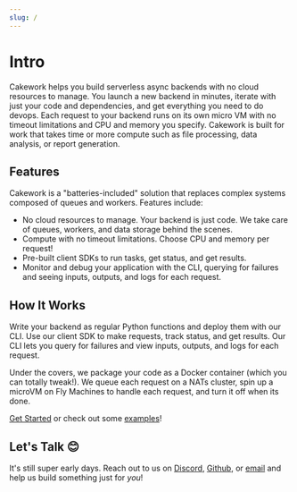 ```yaml
---
slug: /
---
```


# Intro

Cakework helps you build serverless async backends with no cloud resources to manage. You launch a new backend in minutes, iterate with just your code and dependencies, and get everything you need to do devops. Each request to your backend runs on its own micro VM with no timeout limitations and CPU and memory you specify. Cakework is built for work that takes time or more compute such as file processing, data analysis, or report generation.

## Features

Cakework is a "batteries-included" solution that replaces complex systems composed of queues and workers. Features include:
* No cloud resources to manage. Your backend is just code. We take care of queues, workers, and data storage behind the scenes.
* Compute with no timeout limitations. Choose CPU and memory per request!
* Pre-built client SDKs to run tasks, get status, and get results.
* Monitor and debug your application with the CLI, querying for failures and seeing inputs, outputs, and logs for each request.

## How It Works

Write your backend as regular Python functions and deploy them with our CLI. Use our client SDK to make requests, track status, and get results. Our CLI lets you query for failures and view inputs, outputs, and logs for each request. 

Under the covers, we package your code as a Docker container (which you can totally tweak!). We queue each request on a NATs cluster, spin up a microVM on Fly Machines to handle each request, and turn it off when its done.

[Get Started](./gettingstarted) or check out some [examples](./examples)!

## Let's Talk 😊

It's still super early days. Reach out to us on [Discord](https://discord.gg/yB6GvheDcP), [Github](https://github.com/usecakework), or [email](mailto:eric@cakework.com) and help us build something just for *you*!